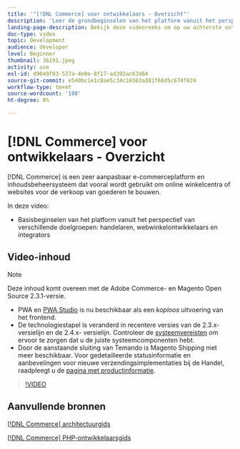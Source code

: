 ```yaml
---
title: '"[!DNL Commerce] voor ontwikkelaars - Overzicht"'
description: 'Leer de grondbeginselen van het platform vanuit het perspectief van verschillende soorten publiek: verkopers, webwinkelontwikkelaars en integrators.'
landing-page-description: Bekijk deze videoreeks om op uw achterste ontwikkelingsproject voor Handel te beginnen.
doc-type: video
topic: Development
audience: developer
level: Beginner
thumbnail: 36191.jpeg
activity: use
exl-id: d9049f03-537a-4e0e-8f17-ad392ac63d84
source-git-commit: e540bc1e1c8ae5c34c16503a381f6bd5c674f824
workflow-type: tm+mt
source-wordcount: '198'
ht-degree: 0%

---
```


# [!DNL Commerce] voor ontwikkelaars - Overzicht

[!DNL Commerce] is een zeer aanpasbaar e-commerceplatform en inhoudsbeheersysteem dat vooral wordt gebruikt om online winkelcentra of websites voor de verkoop van goederen te bouwen.

In deze video:

- Basisbeginselen van het platform vanuit het perspectief van verschillende doelgroepen: handelaren, webwinkelontwikkelaars en integrators

## Video-inhoud

>[!NOTE]
>
>Deze inhoud komt overeen met de Adobe Commerce- en Magento Open Source 2.3.1-versie.
>
>- PWA en [PWA Studio](http://pwastudio.io/) is nu beschikbaar als een _koploos_ uitvoering van het frontend.
>- De technologiestapel is veranderd in recentere versies van de 2.3.x- versielijn en de 2.4.x- versielijn. Controleer de [systeemvereisten](https://devdocs.magento.com/guides/v2.4/install-gde/system-requirements.html) om ervoor te zorgen dat u de juiste systeemcomponenten hebt.
>- Door de aanstaande sluiting van Temando is Magento Shipping niet meer beschikbaar. Voor gedetailleerde statusinformatie en aanbevelingen voor nieuwe verzendingsimplementaties bij de Handel, raadpleegt u de [pagina met productinformatie](https://magento.com/shipping).



>[!VIDEO](https://video.tv.adobe.com/v/36191?quality=12&learn=on)

## Aanvullende bronnen

[[!DNL Commerce] architectuurgids](https://devdocs.magento.com/guides/v2.4/architecture/bk-architecture.html)

[[!DNL Commerce] PHP-ontwikkelaarsgids](https://devdocs.magento.com/guides/v2.4/extension-dev-guide/bk-extension-dev-guide.html)
